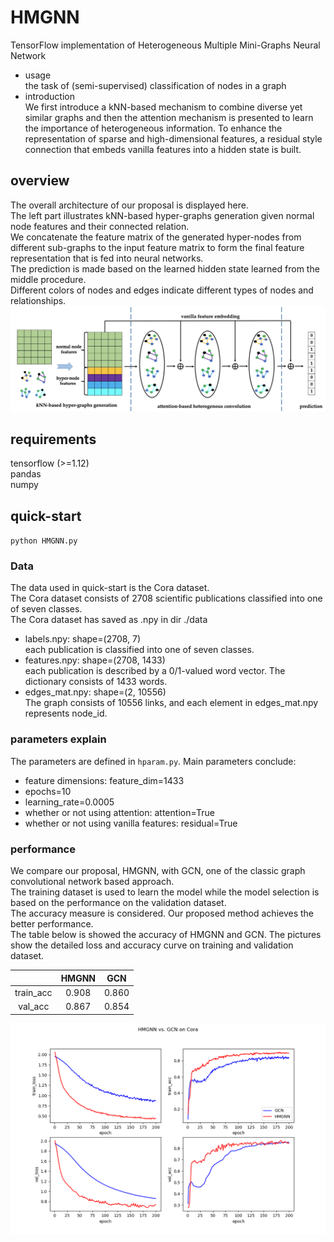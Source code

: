 # HMGNN
TensorFlow implementation of Heterogeneous Multiple Mini-Graphs Neural Network  
- usage  
the task of (semi-supervised) classification of nodes in a graph  
- introduction  
We first introduce a kNN-based mechanism to combine diverse yet similar graphs and then the attention mechanism is 
presented to learn the importance of heterogeneous information. To enhance the representation of sparse and 
high-dimensional features, a residual style connection that embeds vanilla features into a hidden state is built.

## overview
The overall architecture of our proposal is displayed here.   
The left part illustrates kNN-based hyper-graphs generation given normal node features and their connected relation.   
We concatenate the feature matrix of the generated hyper-nodes from different sub-graphs to the input feature matrix 
to form the final feature representation that is fed into neural networks.   
The prediction is made based on the learned hidden state learned from the middle procedure.   
Different colors of nodes and edges indicate different types of nodes and relationships.
![pic](./image/architecture.png)

## requirements
tensorflow (>=1.12)  
pandas  
numpy

## quick-start
`python HMGNN.py`

### Data
The data used in quick-start is the Cora dataset.  
The Cora dataset consists of 2708 scientific publications classified into one of seven classes.  
The Cora dataset has saved as .npy in dir ./data
- labels.npy:    shape=(2708, 7)  
each publication is classified into one of seven classes.
- features.npy:  shape=(2708, 1433)  
each publication is described by a 0/1-valued word vector. The dictionary consists of 1433 words.
- edges_mat.npy: shape=(2, 10556)  
The graph consists of 10556 links, and each element in edges_mat.npy represents node_id.

### parameters explain
The parameters are defined in `hparam.py`. Main parameters conclude:
- feature dimensions: feature_dim=1433
- epochs=10
- learning_rate=0.0005
- whether or not using attention: attention=True
- whether or not using vanilla features: residual=True

### performance
We compare our proposal, HMGNN, with GCN, one of the classic graph convolutional network based approach.  
The training dataset is used to learn the model while the model selection
is based on the performance on the validation dataset.  
The accuracy measure is considered. Our proposed method achieves the better performance.  
The table below is showed the accuracy of HMGNN and GCN. 
The pictures show the detailed loss and accuracy curve on training and validation dataset.

|         |HMGNN|GCN  |
|  :---:  |:---:|:---:|
|train_acc|0.908|0.860|
|val_acc  |0.867|0.854|

![pic](./image/performance.png)
